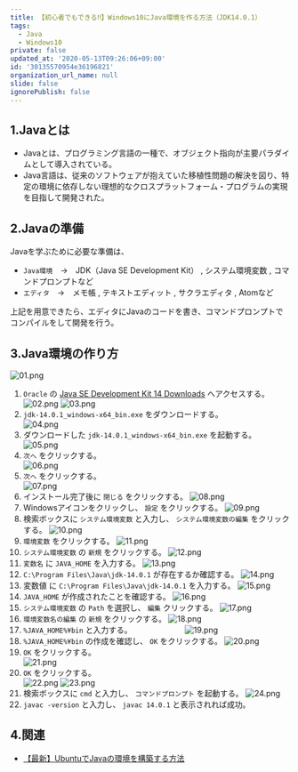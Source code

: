 ```yaml
---
title: 【初心者でもできる‼】Windows10にJava環境を作る方法（JDK14.0.1）
tags:
  - Java
  - Windows10
private: false
updated_at: '2020-05-13T09:26:06+09:00'
id: '30135570954e36196821'
organization_url_name: null
slide: false
ignorePublish: false
---
```

## 1.Javaとは
- Javaとは、プログラミング言語の一種で、オブジェクト指向が主要パラダイムとして導入されている。
- Java言語は、従来のソフトウェアが抱えていた移植性問題の解決を図り、特定の環境に依存しない理想的なクロスプラットフォーム・プログラムの実現を目指して開発された。

## 2.Javaの準備
Javaを学ぶために必要な準備は、

- `Java環境`　→　JDK（Java SE Development Kit） , システム環境変数 , コマンドプロンプトなど
- `エディタ`　→　メモ帳 , テキストエディット , サクラエディタ , Atomなど

上記を用意できたら、エディタにJavaのコードを書き、コマンドプロンプトでコンパイルをして開発を行う。

## 3.Java環境の作り方

![01.png](https://qiita-image-store.s3.ap-northeast-1.amazonaws.com/0/449867/712cf7f3-3701-d09d-2dc8-ffcbecfab307.png)

1. `Oracle` の [Java SE Development Kit 14 Downloads](https://www.oracle.com/java/technologies/javase-jdk14-downloads.html) へアクセスする。
![02.png](https://qiita-image-store.s3.ap-northeast-1.amazonaws.com/0/449867/f5738392-7ef4-768f-d65f-148d14a8242f.png)
![03.png](https://qiita-image-store.s3.ap-northeast-1.amazonaws.com/0/449867/f5eaa468-32eb-8238-8145-38b15bfafd87.png)
2. `jdk-14.0.1_windows-x64_bin.exe` をダウンロードする。          
![04.png](https://qiita-image-store.s3.ap-northeast-1.amazonaws.com/0/449867/d70a0f72-d93c-51ed-4aff-582905dedf2f.png)
3. ダウンロードした `jdk-14.0.1_windows-x64_bin.exe` を起動する。
![05.png](https://qiita-image-store.s3.ap-northeast-1.amazonaws.com/0/449867/b135f221-3afd-87c9-e655-32bc0b068dc8.png)
4. `次へ` をクリックする。            
![06.png](https://qiita-image-store.s3.ap-northeast-1.amazonaws.com/0/449867/71c73165-c145-7949-570e-5c1a025e3fcd.png)
5. `次へ` をクリックする。            
![07.png](https://qiita-image-store.s3.ap-northeast-1.amazonaws.com/0/449867/edd50248-75c1-6486-72bd-76cfaaff202b.png)
6. インストール完了後に `閉じる` をクリックする。
![08.png](https://qiita-image-store.s3.ap-northeast-1.amazonaws.com/0/449867/4733f3ba-21a9-6ace-31ed-62548656b4eb.png)
7. Windowsアイコンをクリックし、 `設定` をクリックする。
![09.png](https://qiita-image-store.s3.ap-northeast-1.amazonaws.com/0/449867/e6f120f2-3e7c-10aa-427a-a3561bd2bdad.png)
8. 検索ボックスに `システム環境変数` と入力し、 `システム環境変数の編集` をクリックする。
![10.png](https://qiita-image-store.s3.ap-northeast-1.amazonaws.com/0/449867/f18f1ea1-21b3-2a59-c99b-89d62cdff33e.png)
9. `環境変数` をクリックする。
![11.png](https://qiita-image-store.s3.ap-northeast-1.amazonaws.com/0/449867/ceec2118-fbd0-d65e-307f-2a967d07a254.png)
10. `システム環境変数` の `新規` をクリックする。
![12.png](https://qiita-image-store.s3.ap-northeast-1.amazonaws.com/0/449867/2fd51843-5610-530b-dada-a2264a8dc374.png)
11. `変数名` に `JAVA_HOME` を入力する。
![13.png](https://qiita-image-store.s3.ap-northeast-1.amazonaws.com/0/449867/861530d7-ccf6-b06a-4ab3-eae6055c274c.png)
12. `C:\Program Files\Java\jdk-14.0.1` が存在するか確認する。
![14.png](https://qiita-image-store.s3.ap-northeast-1.amazonaws.com/0/449867/8c0bff4e-d499-70de-827f-c1b0b79fc2ff.png)
13. 変数値 に `C:\Program Files\Java\jdk-14.0.1` を入力する。
![15.png](https://qiita-image-store.s3.ap-northeast-1.amazonaws.com/0/449867/d4ca1eb7-ed70-693e-16d3-bc62bd4b2154.png)
14. `JAVA_HOME` が作成されたことを確認する。
![16.png](https://qiita-image-store.s3.ap-northeast-1.amazonaws.com/0/449867/8b870180-8476-36d3-22fc-4c9269c61e2a.png)
15. `システム環境変数` の `Path` を選択し、 `編集` クリックする。
![17.png](https://qiita-image-store.s3.ap-northeast-1.amazonaws.com/0/449867/9f5466d7-8bc0-fc57-0893-c34e7d147c7c.png)
16. `環境変数名の編集` の `新規` をクリックする。
![18.png](https://qiita-image-store.s3.ap-northeast-1.amazonaws.com/0/449867/f596defd-28d2-424d-fea5-e5f0537a0950.png)
17. `%JAVA_HOME%¥bin` と入力する。　　　　　　　
![19.png](https://qiita-image-store.s3.ap-northeast-1.amazonaws.com/0/449867/d4cc860a-e4fe-be7d-c675-476465267382.png)
18. `%JAVA_HOME%¥bin` の作成を確認し、 `OK` をクリックする。
![20.png](https://qiita-image-store.s3.ap-northeast-1.amazonaws.com/0/449867/d1e60c5b-43e0-b362-8e52-1bb88e1cc082.png)
19. `OK` をクリックする。                            
![21.png](https://qiita-image-store.s3.ap-northeast-1.amazonaws.com/0/449867/f0eb1119-0adc-31f8-502c-32f95d66bd52.png)
20. `OK` をクリックする。                  
![22.png](https://qiita-image-store.s3.ap-northeast-1.amazonaws.com/0/449867/73a0e22e-c500-a42a-f60f-82f6ddc13bb3.png)
![23.png](https://qiita-image-store.s3.ap-northeast-1.amazonaws.com/0/449867/351c92f9-efad-b067-c284-7f8cf28112bb.png)
21. 検索ボックスに `cmd` と入力し、 `コマンドプロンプト` を起動する。
![24.png](https://qiita-image-store.s3.ap-northeast-1.amazonaws.com/0/449867/25600504-746d-bc87-674b-0b808376e496.png)
22. `javac -version` と入力し、 `javac 14.0.1` と表示されれば成功。

## 4.関連
- [【最新】UbuntuでJavaの環境を構築する方法](https://qiita.com/ryome/items/37c53e9638a9c6ea146a)

